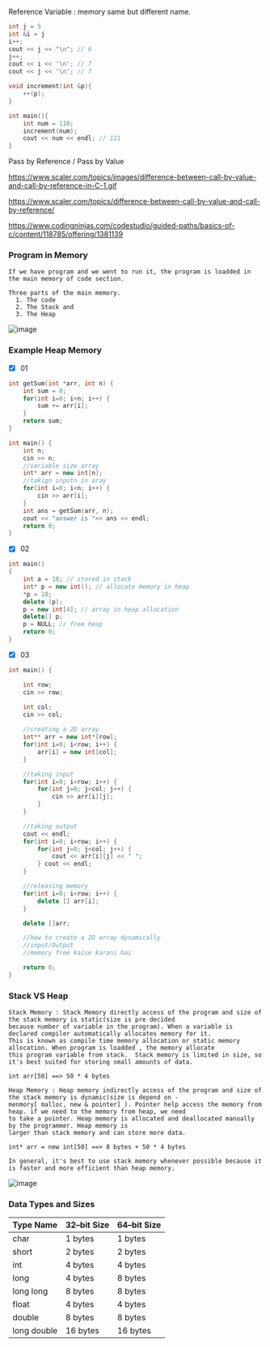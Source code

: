 
Reference Variable : memory same but different name.

```c++
int j = 5
int &i = j
i++;
cout << j << "\n"; // 6
j++;
cout << i << '\n'; // 7
cout << j << '\n'; // 7
```

```c++
void increment(int &p){
    ++(p);
}

int main(){
    int num = 110;
    increment(num);
    cout << num << endl; // 111
}
```

Pass by Reference / Pass by Value

https://www.scaler.com/topics/images/difference-between-call-by-value-and-call-by-reference-in-C-1.gif

https://www.scaler.com/topics/difference-between-call-by-value-and-call-by-reference/

https://www.codingninjas.com/codestudio/guided-paths/basics-of-c/content/118785/offering/1381139

### Program in Memory

```
If we have program and we went to run it, the program is loadded in the main memory of code section. 

Three parts of the main memory.
  1. The code
  2. The Stack and 
  3. The Heap
```
![image](https://user-images.githubusercontent.com/59710234/174428263-55580669-6974-4789-b176-568d772fa761.png)

### Example Heap Memory

- [x] 01

```c++
int getSum(int *arr, int n) {
    int sum = 0;
    for(int i=0; i<n; i++) {
        sum += arr[i];
    } 
    return sum;
}

int main() {
    int n;
    cin >> n;
    //variable size array
    int* arr = new int[n];
    //takign inputn in aray
    for(int i=0; i<n; i++) {
        cin >> arr[i];
    }
    int ans = getSum(arr, n);
    cout << "answer is "<< ans << endl;
    return 0;
}
```

- [x] 02

```c++
int main()
{
	int a = 10; // stored in stack
	int* p = new int(); // allocate memory in heap
	*p = 10;
	delete (p);
	p = new int[4]; // array in heap allocation
	delete[] p;
	p = NULL; // free heap
	return 0;
}
```

- [x] 03

```c++
int main() {

    int row;
    cin >> row;

    int col;
    cin >> col;
    
    //creating a 2D array
    int** arr = new int*[row];
    for(int i=0; i<row; i++) {
        arr[i] = new int[col];
    }

    //taking input
    for(int i=0; i<row; i++) {
        for(int j=0; j<col; j++) {
            cin >> arr[i][j];
        }
    }

    //taking output
    cout << endl;
    for(int i=0; i<row; i++) {
        for(int j=0; j<col; j++) {
            cout << arr[i][j] << " ";
        } cout << endl;
    }

    //releasing memory
    for(int i=0; i<row; i++) {
        delete [] arr[i];
    }   

    delete []arr;

    //how to create a 2D array dynamically
    //input/Output
    //memory free kaise karani hai 

    return 0;
}
```

### Stack VS Heap

```
Stack Memory : Stack Memory directly access of the program and size of the stack memory is static(size is pre decided
because number of variable in the program). When a variable is declared compiler automatically allocates memory for it.
This is known as compile time memory allocation or static memory allocation. When program is loadded , the memory allocate
this program variable from stack.  Stack memory is limited in size, so it's best suited for storing small amounts of data.

int arr[50] ==> 50 * 4 bytes
     
Heap Memory : Heap memory indirectly access of the program and size of the stack memory is dynamic(size is depend on - 
menmory[ malloc, new & pointer] ). Pointer help access the memory from heap. if we need to the memory from heap, we need 
to take a pointer. Heap memory is allocated and deallocated manually by the programmer. Heap memory is 
larger than stack memory and can store more data.

int* arr = new int[50] ==> 8 bytes + 50 * 4 bytes

In general, it's best to use stack memory whenever possible because it is faster and more efficient than heap memory. 
```
![image](https://user-images.githubusercontent.com/59710234/174428350-61c74b75-4892-4b1d-a5da-74e4f7670a3e.png)


### Data Types and Sizes

| Type Name     | 32–bit Size   | 64–bit Size   |
| ------------- | ------------- | ------------- |
| char          |    1 bytes    |    1 bytes    |
| short         |    2 bytes    |    2 bytes    |
| int           |    4 bytes    |    4 bytes    |
| long          |    4 bytes    |    8 bytes    |
| long long     |    8 bytes    |    8 bytes    | 
| float         |    4 bytes    |    4  bytes   |
| double        |    8 bytes    |    8  bytes   |
| long double   |    16 bytes   |    16 bytes   |
